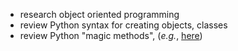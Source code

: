 
 - research object oriented programming
 - review Python syntax for creating objects, classes
 - review Python \"magic methods\", (*e.g.*, [here](http://www.rafekettler.com/magicmethods.html))
